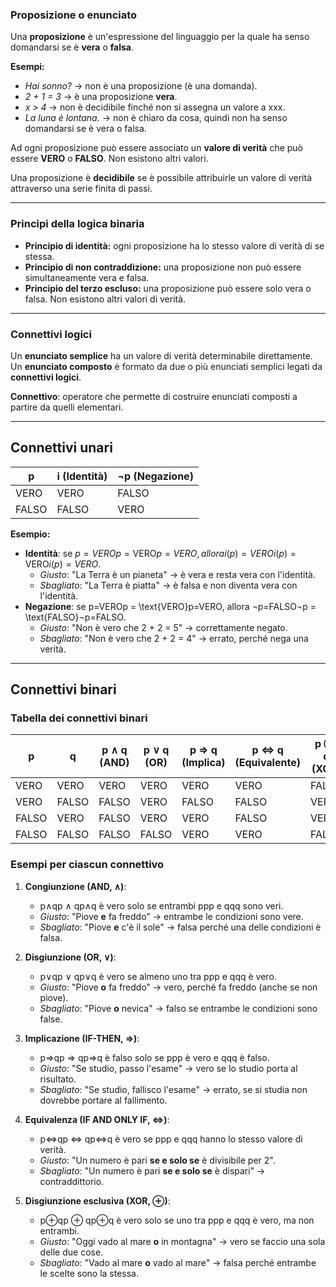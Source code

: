 ### Proposizione o enunciato

Una **proposizione** è un'espressione del linguaggio per la quale ha senso domandarsi se è **vera** o **falsa**.

**Esempi:**

- _Hai sonno?_ → non è una proposizione (è una domanda).
- _2 + 1 = 3_ → è una proposizione **vera**.
- _x > 4_ → non è decidibile finché non si assegna un valore a xxx.
- _La luna è lontana._ → non è chiaro da cosa, quindi non ha senso domandarsi se è vera o falsa.

Ad ogni proposizione può essere associato un **valore di verità** che può essere **VERO** o **FALSO**. Non esistono altri valori.

Una proposizione è **decidibile** se è possibile attribuirle un valore di verità attraverso una serie finita di passi.

---

### Principi della logica binaria

- **Principio di identità:** ogni proposizione ha lo stesso valore di verità di se stessa.
- **Principio di non contraddizione:** una proposizione non può essere simultaneamente vera e falsa.
- **Principio del terzo escluso:** una proposizione può essere solo vera o falsa. Non esistono altri valori di verità.

---

### Connettivi logici

Un **enunciato semplice** ha un valore di verità determinabile direttamente.  
Un **enunciato composto** è formato da due o più enunciati semplici legati da **connettivi logici**.

**Connettivo**: operatore che permette di costruire enunciati composti a partire da quelli elementari.

---

## Connettivi unari

|**p**|**i** (Identità)|**¬p** (Negazione)|
|---|---|---|
|VERO|VERO|FALSO|
|FALSO|FALSO|VERO|

**Esempio:**

- **Identità**: se $p=VEROp = \text{VERO}p=VERO, allora i(p)=VEROi(p) = \text{VERO}i(p)=VERO$.
    - _Giusto_: "La Terra è un pianeta" → è vera e resta vera con l'identità.
    - _Sbagliato_: "La Terra è piatta" → è falsa e non diventa vera con l'identità.
- **Negazione**: se p=VEROp = \text{VERO}p=VERO, allora ¬p=FALSO¬p = \text{FALSO}¬p=FALSO.
    - _Giusto_: "Non è vero che 2 + 2 = 5" → correttamente negato.
    - _Sbagliato_: "Non è vero che 2 + 2 = 4" → errato, perché nega una verità.

---

## Connettivi binari

### Tabella dei connettivi binari

|**p**|**q**|**p ∧ q** (AND)|**p ∨ q** (OR)|**p ⇒ q** (Implica)|**p ⇔ q** (Equivalente)|**p ⊕ q** (XOR)|
|---|---|---|---|---|---|---|
|VERO|VERO|VERO|VERO|VERO|VERO|FALSO|
|VERO|FALSO|FALSO|VERO|FALSO|FALSO|VERO|
|FALSO|VERO|FALSO|VERO|VERO|FALSO|VERO|
|FALSO|FALSO|FALSO|FALSO|VERO|VERO|FALSO|

### Esempi per ciascun connettivo

1. **Congiunzione (AND, ∧)**:
    
    - p∧qp ∧ qp∧q è vero solo se entrambi ppp e qqq sono veri.
    - _Giusto_: "Piove **e** fa freddo" → entrambe le condizioni sono vere.
    - _Sbagliato_: "Piove **e** c'è il sole" → falsa perché una delle condizioni è falsa.
2. **Disgiunzione (OR, ∨)**:
    
    - p∨qp ∨ qp∨q è vero se almeno uno tra ppp e qqq è vero.
    - _Giusto_: "Piove **o** fa freddo" → vero, perché fa freddo (anche se non piove).
    - _Sbagliato_: "Piove **o** nevica" → falso se entrambe le condizioni sono false.
3. **Implicazione (IF-THEN, ⇒)**:
    
    - p⇒qp ⇒ qp⇒q è falso solo se ppp è vero e qqq è falso.
    - _Giusto_: "Se studio, passo l'esame" → vero se lo studio porta al risultato.
    - _Sbagliato_: "Se studio, fallisco l'esame" → errato, se si studia non dovrebbe portare al fallimento.
4. **Equivalenza (IF AND ONLY IF, ⇔)**:
    
    - p⇔qp ⇔ qp⇔q è vero se ppp e qqq hanno lo stesso valore di verità.
    - _Giusto_: "Un numero è pari **se e solo se** è divisibile per 2".
    - _Sbagliato_: "Un numero è pari **se e solo se** è dispari" → contraddittorio.
5. **Disgiunzione esclusiva (XOR, ⊕)**:
    
    - p⊕qp ⊕ qp⊕q è vero solo se uno tra ppp e qqq è vero, ma non entrambi.
    - _Giusto_: "Oggi vado al mare **o** in montagna" → vero se faccio una sola delle due cose.
    - _Sbagliato_: "Vado al mare **o** vado al mare" → falsa perché entrambe le scelte sono la stessa.